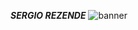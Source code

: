 
***SERGIO REZENDE***
![banner](https://user-images.githubusercontent.com/82913400/131236545-751a120b-fc26-454e-b73f-d868897bb82b.png)

